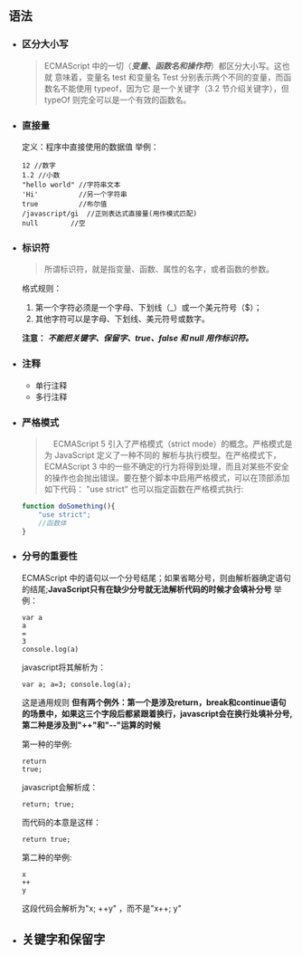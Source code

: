 ## 语法
* ### 区分大小写

    >ECMAScript 中的一切（***变量、函数名和操作符***）都区分大小写。这也就
    意味着，变量名 test 和变量名 Test 分别表示两个不同的变量，而函数名不能使用 typeof，因为它
    是一个关键字（3.2 节介绍关键字），但 typeOf 则完全可以是一个有效的函数名。


* ### 直接量
    定义：程序中直接使用的数据值
    举例：
    ```
    12 //数字
    1.2 //小数
    "hello world" //字符串文本
    'Hi'          //另一个字符串
    true          //布尔值
    /javascript/gi  //正则表达式直接量(用作模式匹配)
    null        //空
    ```

* ### 标识符
    >所谓标识符，就是指变量、函数、属性的名字，或者函数的参数。

    格式规则：
    1. 第一个字符必须是一个字母、下划线（_）或一个美元符号（$）；
    2. 其他字符可以是字母、下划线、美元符号或数字。

    **注意：** ***不能把关键字、保留字、true、false 和 null 用作标识符。***

* ### 注释
    * 单行注释
    * 多行注释

* ### 严格模式
    >&nbsp;&nbsp;&nbsp;&nbsp;ECMAScript 5 引入了严格模式（strict mode）的概念。严格模式是为 JavaScript 定义了一种不同的
解析与执行模型。在严格模式下，ECMAScript 3 中的一些不确定的行为将得到处理，而且对某些不安全
的操作也会抛出错误。要在整个脚本中启用严格模式，可以在顶部添加如下代码：
    "use strict"
也可以指定函数在严格模式执行:
    
    ```javascript
    function doSomething(){
        "use strict";
        //函数体
    }  
    ```
* ### 分号的重要性
    ECMAScript 中的语句以一个分号结尾；如果省略分号，则由解析器确定语句的结尾;**JavaScript只有在缺少分号就无法解析代码的时候才会填补分号**
    举例：
    ```
    var a
    a
    =
    3
    console.log(a)
    ```
    javascript将其解析为：

    ```
    var a; a=3; console.log(a);
    ```
    这是通用规则
    **但有两个例外：第一个是涉及return，break和continue语句的场景中，如果这三个字段后都紧跟着换行，javascript会在换行处填补分号,
    第二种是涉及到"++"和"--"运算的时候**
    
    第一种的举例:
    ```
    return
    true;
    ```
    javascript会解析成：
    ```
    return; true;
    ```
    而代码的本意是这样：
    ```
    return true;
    ```
    第二种的举例:
    ```
    x
    ++
    y
    ```
    这段代码会解析为"x; ++y" ，而不是"x++; y"


* ## 关键字和保留字

    
